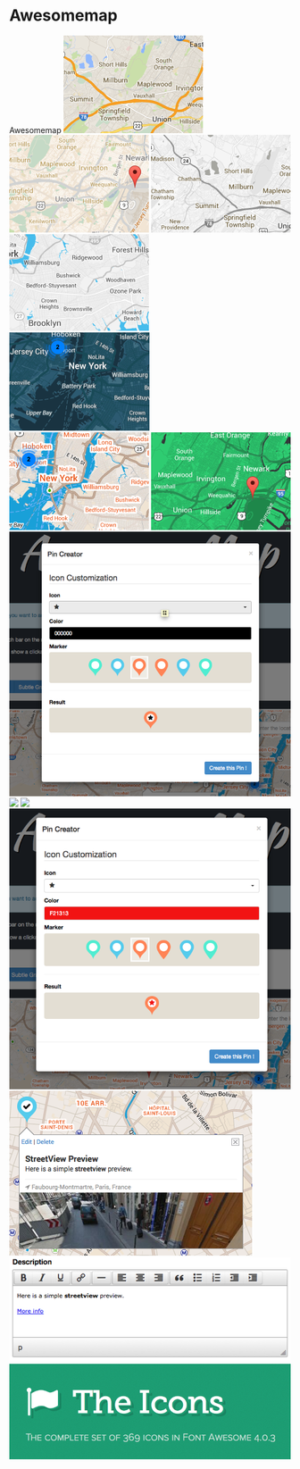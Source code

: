 # Awesomemap
Awesomemap
<img src="Demo/screenshots/capt1.png">
<img src="Demo/screenshots/capt2.png">
<img src="Demo/screenshots/capt3.png">
<img src="Demo/screenshots/capt4.png">
<img src="Demo/screenshots/capt5.png">
<img src="Demo/screenshots/capt6.png">
<img src="Demo/screenshots/capt7.png">
<img src="Demo/screenshots/capt8.png">
<img src="Demo/screenshots/capt9.png">
<img src="Demo/screenshots/capt10.png">
<img src="Demo/screenshots/capt11.png">
<img src="Demo/screenshots/capt12.png">
<img src="Demo/screenshots/capt13.png">
<img src="Demo/screenshots/capt14.png">